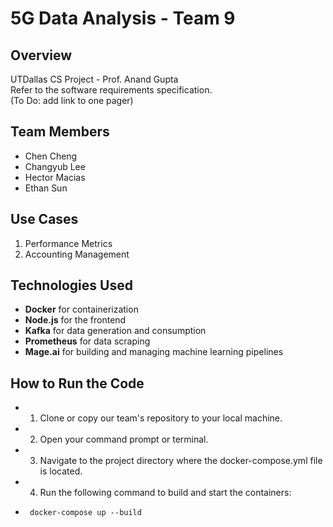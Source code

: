 # 5G Data Analysis - Team 9

## Overview
UTDallas CS Project - Prof. Anand Gupta <br/>
Refer to the software requirements specification. <br/>
(To Do: add link to one pager)

## Team Members
* Chen Cheng
* Changyub Lee
* Hector Macias
* Ethan Sun

## Use Cases
1. Performance Metrics
2. Accounting Management

## Technologies Used
- **Docker** for containerization  
- **Node.js** for the frontend  
- **Kafka** for data generation and consumption  
- **Prometheus** for data scraping  
- **Mage.ai** for building and managing machine learning pipelines

## How to Run the Code
* 1. Clone or copy our team's repository to your local machine.
* 2. Open your command prompt or terminal.
* 3. Navigate to the project directory where the docker-compose.yml file is located.
* 4. Run the following command to build and start the containers:
*      docker-compose up --build

